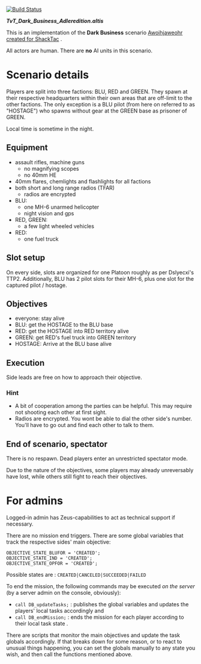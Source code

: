 [![Build Status](https://travis-ci.org/gruppe-adler/TvT_Dark_Business_Adleredition.altis.svg)](https://travis-ci.org/gruppe-adler/TvT_Dark_Business_Adleredition.altis)

***TvT_Dark_Business_Adleredition.altis***

This is an implementation of the **Dark Business** scenario [Awoihjaweohr created for ShackTac](http://dslyecxi.com/articles_wp/dark-business/) .

All actors are human. There are **no** AI units in this scenario.

# Scenario details

Players are split into three factions: BLU, RED and GREEN. They spawn at their respective headquarters within their own areas that are off-limit to the other factions.
The only exception is a BLU pilot (from here on referred to as "HOSTAGE") who spawns without gear at the GREEN base as prisoner of GREEN.

Local time is sometime in the night.

## Equipment

* assault rifles, machine guns
	* no magnifying scopes
	* no 40mm HE
* 40mm flares, chemlights and flashlights for all factions
* both short and long range radios (TFAR)
	* radios are encrypted
* BLU:
    * one MH-6 unarmed helicopter
    * night vision and gps
* RED, GREEN:    
    * a few light wheeled vehicles
* RED:
    * one fuel truck

## Slot setup

On every side, slots are organized for one Platoon roughly as per Dslyecxi's TTP2.
Additionally, BLU has 2 pilot slots for their MH-6, plus one slot for the captured pilot / hostage.

## Objectives

* everyone: stay alive
* BLU: get the HOSTAGE to the BLU base
* RED: get the HOSTAGE into RED territory alive
* GREEN: get RED's fuel truck into GREEN territory
* HOSTAGE: Arrive at the BLU base alive

## Execution

Side leads are free on how to approach their objective.

### Hint

* A bit of cooperation among the parties can be helpful. This may require not shooting each other at first sight.
* Radios are encrypted. You wont be able to dial the other side's number. You'll have to go out and find each other to talk to them.

## End of scenario, spectator

There is no respawn. Dead players enter an unrestricted spectator mode.

Due to the nature of the objectives, some players may already unreversably have lost, while others still fight to reach their objectives.


# For admins

Logged-in admin has Zeus-capabilities to act as technical support if necessary.

There are no mission end triggers.
There are some global variables that track the respective sides' main objective:

```
OBJECTIVE_STATE_BLUFOR = 'CREATED';
OBJECTIVE_STATE_IND = 'CREATED';
OBJECTIVE_STATE_OPFOR = 'CREATED';
```

Possible states are : `CREATED|CANCELED|SUCCEEDED|FAILED`

To end the mission, the following commands may be executed *on the server*  (by a server admin on the console, obviously):

* `call DB_updateTasks;` : publishes the global variables and updates the players' local tasks accordingly and
* `call DB_endMission;` : ends the mission for each  player according to their local task state .

There are scripts that monitor the main objectives and update the task globals accordingly.
If that breaks down for some reason, or to react to unusual things happening,
you can set the globals manually to any state you wish, and then call the functions mentioned above.
